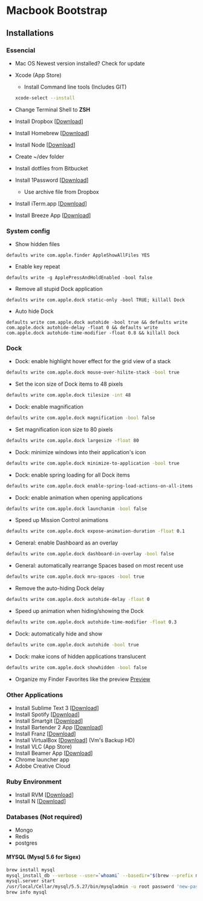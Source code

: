 # Macbook Bootstrap

## Installations

### Essencial
- Mac OS Newest version installed? Check for update
- Xcode (App Store)
  - Install Command line tools (Includes GIT)
  ```bash
  xcode-select --install
  ```

- Change Terminal Shell to **ZSH**
- Install Dropbox [[Download](http://dropbox.com/)]
- Install Homebrew [[Download](http://mxcl.github.io/homebrew/)]
- Install Node [[Download](http://nodejs.org/)]
- Create ~/dev folder
- Install dotfiles from Bitbucket
- Install 1Password [[Download](https://agilebits.com/onepassword)]
	- Use archive file from Dropbox
- Install iTerm.app [[Download](http://www.iterm2.com/#/section/home)]
- Install Breeze App [[Download](http://www.autumnapps.com/breeze/)]

### System config
- Show hidden files
```
defaults write com.apple.finder AppleShowAllFiles YES
```
- Enable key repeat
```
defaults write -g ApplePressAndHoldEnabled -bool false
```

- Remove all stupid Dock application
```
defaults write com.apple.dock static-only -bool TRUE; killall Dock
```

- Auto hide Dock
```
defaults write com.apple.dock autohide -bool true && defaults write com.apple.dock autohide-delay -float 0 && defaults write com.apple.dock autohide-time-modifier -float 0.8 && killall Dock
```

### Dock

- Dock: enable highlight hover effect for the grid view of a stack
```bash
defaults write com.apple.dock mouse-over-hilite-stack -bool true
```

- Set the icon size of Dock items to 48 pixels
```bash
defaults write com.apple.dock tilesize -int 48
```

- Dock: enable magnification
```bash
defaults write com.apple.dock magnification -bool false
```

- Set magnification icon size to 80 pixels
```bash
defaults write com.apple.dock largesize -float 80
```

- Dock: minimize windows into their application's icon
```bash
defaults write com.apple.dock minimize-to-application -bool true
```

- Dock: enable spring loading for all Dock items
```bash
defaults write com.apple.dock enable-spring-load-actions-on-all-items -bool true
```

- Dock: enable animation when opening applications
```bash
defaults write com.apple.dock launchanim -bool false
```

- Speed up Mission Control animations
```bash
defaults write com.apple.dock expose-animation-duration -float 0.1
```

- General: enable Dashboard as an overlay
```bash
defaults write com.apple.dock dashboard-in-overlay -bool false
```

- General: automatically rearrange Spaces based on most recent use
```bash
defaults write com.apple.dock mru-spaces -bool true
```

- Remove the auto-hiding Dock delay
```bash
defaults write com.apple.dock autohide-delay -float 0
```

- Speed up animation when hiding/showing the Dock
```bash
defaults write com.apple.dock autohide-time-modifier -float 0.3
```

- Dock: automatically hide and show
```bash
defaults write com.apple.dock autohide -bool true
```

- Dock: make icons of hidden applications translucent
```bash
defaults write com.apple.dock showhidden -bool false
```

- Organize my Finder Favorites like the preview [Preview](http://cl.ly/image/2V3s3I0i3O2n)

### Other Applications
- Install Sublime Text 3 [[Download](http://www.sublimetext.com/3)]
- Install Spotify [[Download](http://spotify.com/)]
- Install Smartgit [[Download](http://www.syntevo.com/smartgithg/)]
- Install Bartender 2 App  [[Download](http://www.macbartender.com/Demo/Bartender%202.zip)]
- Install Franz  [[Download](http://meetfranz.com)]
- Install VirtualBox [[Download](https://www.virtualbox.org/)] (Vm's Backup HD)
- Install VLC (App Store)
- Install Beamer App [[Download](http://beamer-app.com/download?cid=275562564.1437688109)]
- Chrome launcher app
- Adobe Creative Cloud

### Ruby Environment
- Install RVM  [[Download](https://rvm.io/)]
- Install N  [[Download](https://github.com/tj/n)]

### Databases (Not required)
- Mongo
- Redis
- postgres

#### MYSQL (Mysql 5.6 for Sigex)
```bash
brew install mysql
mysql_install_db --verbose --user=`whoami` --basedir="$(brew --prefix mysql)" --datadir=/usr/local/var/mysql --tmpdir=/tmp
mysql.server start
/usr/local/Cellar/mysql/5.5.27/bin/mysqladmin -u root password 'new-password'
brew info mysql
```
